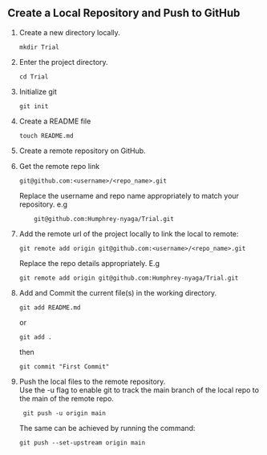 ## Create a Local Repository and Push  to GitHub

1. Create a new directory locally.   
    ```
    mkdir Trial
    ```
2. Enter the project directory.
   ```
   cd Trial
   ```

3. Initialize git
    ```
    git init
    ```
4. Create a README file
   
   ```
   touch README.md
   ```
5. Create a remote repository on GitHub.
6. Get the remote repo link  
    ``` 
    git@github.com:<username>/<repo_name>.git 
    ```
    Replace the username and repo name appropriately to match your repository.
    e.g
    ```
        git@github.com:Humphrey-nyaga/Trial.git 
    ```
7. Add the remote url of the project locally to link the local to remote: 
    
    ```
    git remote add origin git@github.com:<username>/<repo_name>.git
    ```
    Replace the repo details appropriately.
    E.g 

     ```
    git remote add origin git@github.com:Humphrey-nyaga/Trial.git
    ```
8.  Add and Commit the current file(s)  in the working directory.

    ```
    git add README.md
    ```
    or
    ```
    git add .
    ```
     then
     ```
     git commit "First Commit"
     ```
9.  Push the local files to the remote repository.  
   Use the -u flag to enable git to track the main branch of the local repo to the main of the remote repo.

    ```
     git push -u origin main 
    ```
    The same can be achieved by running the command:

    ```
    git push --set-upstream origin main
    ```